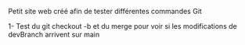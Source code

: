 Petit site web créé afin de tester différentes commandes Git

1- Test du git checkout -b et du merge pour voir si les modifications de devBranch arrivent sur main